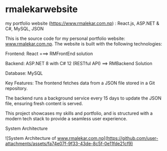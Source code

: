 # rmalekarwebsite
my portfolio website (https://www.rmalekar.com.np) : React.js, ASP.NET &amp; C#, MySQL, JSON


This is the source code for my personal portfolio website: www.rmalekar.com.np. The website is built with the following technologies:

Frontend: React ===> RMFrontEnd solution

Backend: ASP.NET 8 with C# 12 (RESTful API) ==> RMBackend Solution

Database: MySQL 

Key Features:
The frontend fetches data from a JSON file stored in a Git repository.

The backend runs a background service every 15 days to update the JSON file, ensuring fresh content is served.

This project showcases my skills and portfolio, and is structured with a modern tech stack to provide a seamless user experience.


System Architecture

![System Architecture of www.rmalekar.com.np](https://github.com/user-attachments/assets/fa74e07f-9f33-43de-8c5f-0e11fde21cf9)

